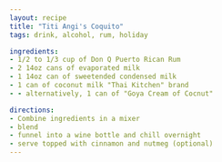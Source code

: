 ```yaml
---
layout: recipe
title: "Titi Angi's Coquito"
tags: drink, alcohol, rum, holiday

ingredients:
- 1/2 to 1/3 cup of Don Q Puerto Rican Rum
- 2 14oz cans of evaporated milk
- 1 14oz can of sweetended condensed milk
- 1 can of coconut milk "Thai Kitchen" brand
- - alternatively, 1 can of "Goya Cream of Cocnut"

directions:
- Combine ingredients in a mixer
- blend
- funnel into a wine bottle and chill overnight
- serve topped with cinnamon and nutmeg (optional)
---
```

